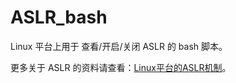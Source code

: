 # ASLR_bash
Linux 平台上用于 查看/开启/关闭 ASLR 的 bash 脚本。

更多关于 ASLR 的资料请查看：[Linux平台的ASLR机制](http://blog.csdn.net/plus_re/article/details/79199772)。
